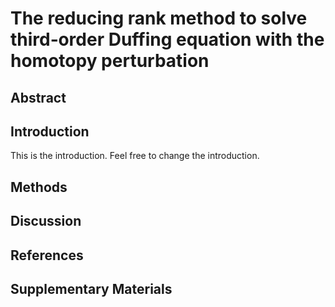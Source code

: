 # The reducing rank method to solve third‐order Duffing equation with the homotopy perturbation

## Abstract

## Introduction
This is the introduction. Feel free to change the introduction.

## Methods

## Discussion

## References

## Supplementary Materials

